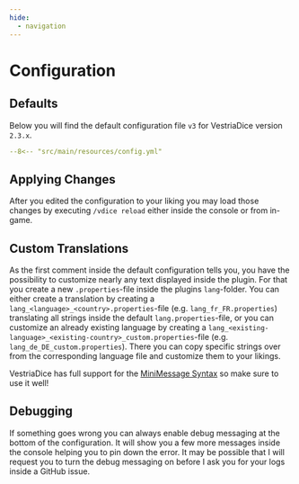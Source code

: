 ```yaml
---
hide:
  - navigation
---
```

# Configuration

## Defaults

Below you will find the default configuration file `v3` for VestriaDice version `2.3.x`.

``` yaml
--8<-- "src/main/resources/config.yml"
```

## Applying Changes

After you edited the configuration to your liking you may load those changes by executing `/vdice reload` either inside the console or from in-game.

## Custom Translations

As the first comment inside the default configuration tells you, you have the possibility to customize nearly any text displayed inside the plugin. For that you create a new `.properties`-file inside the plugins `lang`-folder. You can either create a translation by creating a `lang_<language>_<country>.properties`-file (e.g. `lang_fr_FR.properties`) translating all strings inside the default `lang.properties`-file, or you can customize an already existing language by creating a `lang_<existing-language>_<existing-country>_custom.properties`-file (e.g. `lang_de_DE_custom.properties`). There you can copy specific strings over from the corresponding language file and customize them to your likings.

VestriaDice has full support for the [MiniMessage Syntax](https://docs.adventure.kyori.net/minimessage.html) so make sure to use it well!

## Debugging

If something goes wrong you can always enable debug messaging at the bottom of the configuration. It will show you a few more messages inside the console helping you to pin down the error. It may be possible that I will request you to turn the debug messaging on before I ask you for your logs inside a GitHub issue.
